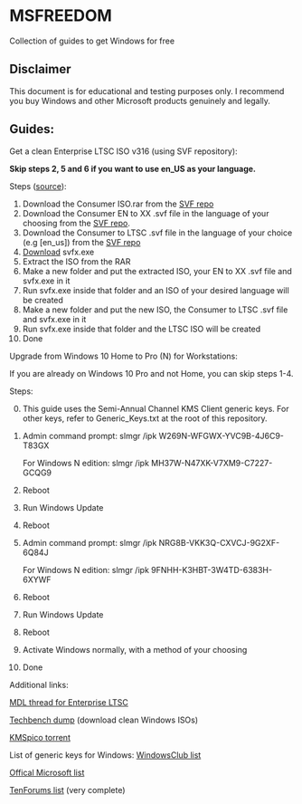 # MSFREEDOM
Collection of guides to get Windows for free

## Disclaimer
This document is for educational and testing purposes only. I recommend you buy Windows and other Microsoft products genuinely and legally.


## Guides:
Get a clean Enterprise LTSC ISO v316 (using SVF repository):

**Skip steps 2, 5 and 6 if you want to use en_US as your language.**

Steps ([source](https://forums.mydigitallife.net/threads/info-discussion-downloads-windows-10-1809-final-b-17763-xxx-pc-rs5.77945/page-312#post-1601664)):

1. Download the Consumer ISO.rar from the [SVF repo](https://cloud.mail.ru/public/2fYm/2bzdHD4X2/)
3. Download the Consumer EN to XX .svf file in the language of your choosing from the [SVF repo](https://cloud.mail.ru/public/2fYm/2bzdHD4X2/). 
2. Download the Consumer to LTSC .svf file in the language of your choice (e.g [en_us]) from the [SVF repo](https://cloud.mail.ru/public/2fYm/2bzdHD4X2/)
3. [Download](https://www.softpedia.com/get/System/Back-Up-and-Recovery/SVF-eXtractor.shtml) svfx.exe
4. Extract the ISO from the RAR
5. Make a new folder and put the extracted ISO, your EN to XX .svf file and svfx.exe in it
6. Run svfx.exe inside that folder and an ISO of your desired language will be created
7. Make a new folder and put the new ISO, the Consumer to LTSC .svf file and svfx.exe in it
8. Run svfx.exe inside that folder and the LTSC ISO will be created
9. Done

Upgrade from Windows 10 Home to Pro (N) for Workstations:

If you are already on Windows 10 Pro and not Home, you can skip steps 1-4.

Steps:

0. This guide uses the Semi-Annual Channel KMS Client generic keys. For other keys, refer to Generic_Keys.txt at the root of this repository.
1. Admin command prompt:
   slmgr /ipk W269N-WFGWX-YVC9B-4J6C9-T83GX
   
   For Windows N edition:
   slmgr /ipk MH37W-N47XK-V7XM9-C7227-GCQG9

2. Reboot
3. Run Windows Update
4. Reboot

5. Admin command prompt:
   slmgr /ipk NRG8B-VKK3Q-CXVCJ-9G2XF-6Q84J
   
   For Windows N edition: 
   slmgr /ipk 9FNHH-K3HBT-3W4TD-6383H-6XYWF

6. Reboot
7. Run Windows Update
8. Reboot
9. Activate Windows normally, with a method of your choosing
10. Done

Additional links:

[MDL thread for Enterprise LTSC](https://forums.mydigitallife.net/threads/discussion-windows-10-enterprise-n-ltsc-2019.76325/)

[Techbench dump](https://tb.32767.ga/) (download clean Windows ISOs)

[KMSpico torrent](magnet:?xt=urn:btih:E954AB6B5A93071E8F1A41C509E77F35A50B1B11&dn=KMSpico_v10.2.0&tr=udp%3a%2f%2ftracker.openbittorrent.com%3a80%2fannounce&tr=udp%3a%2f%2ftracker.publicbt.com%3a80%2fannounce&tr=udp%3a%2f%2finferno.demonoid.ooo%3a3392%2fannounce&tr=http%3a%2f%2fmgtracker.org%3a2710%2fannounce&tr=udp%3a%2f%2f9.rarbg.com%3a2710%2fannounce&tr=udp%3a%2f%2fglotorrents.pw%3a6969%2fannounce&tr=udp%3a%2f%2ftracker.blackunicorn.xyz%3a6969%2fannounce&tr=udp%3a%2f%2ftracker.ccc.de%3a80%2fannounce)

List of generic keys for Windows:
[WindowsClub list](https://www.thewindowsclub.com/generic-windows-10-product-keys-to-install-windows-10-enterprise)

[Offical Microsoft list](https://docs.microsoft.com/en-us/windows-server/get-started/kmsclientkeys)

[TenForums list](https://www.tenforums.com/tutorials/95922-generic-product-keys-install-windows-10-editions.html) (very complete)
